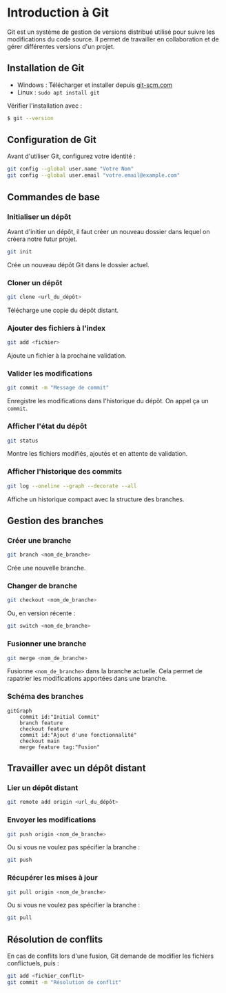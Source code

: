 # Introduction à Git

Git est un système de gestion de versions distribué utilisé pour suivre les modifications du code source. Il permet de travailler en collaboration et de gérer différentes versions d'un projet.

## Installation de Git

- Windows : Télécharger et installer depuis [git-scm.com](https://git-scm.com/downloads/win)
- Linux : `sudo apt install git`

Vérifier l'installation avec :
```sh
$ git --version
```

## Configuration de Git
Avant d'utiliser Git, configurez votre identité :
```sh
git config --global user.name "Votre Nom"
git config --global user.email "votre.email@example.com"
```

## Commandes de base

### Initialiser un dépôt
Avant d'initier un dépôt, il faut créer un nouveau dossier dans lequel on créera notre futur projet.
```sh
git init
```
Crée un nouveau dépôt Git dans le dossier actuel.

### Cloner un dépôt
```sh
git clone <url_du_dépôt>
```
Télécharge une copie du dépôt distant.

### Ajouter des fichiers à l'index
```sh
git add <fichier>
```
Ajoute un fichier à la prochaine validation.

### Valider les modifications
```sh
git commit -m "Message de commit"
```
Enregistre les modifications dans l'historique du dépôt. On appel ça un `commit`.

### Afficher l'état du dépôt
```sh
git status
```
Montre les fichiers modifiés, ajoutés et en attente de validation.

### Afficher l'historique des commits
```sh
git log --oneline --graph --decorate --all
```
Affiche un historique compact avec la structure des branches.

## Gestion des branches

### Créer une branche
```sh
git branch <nom_de_branche>
```
Crée une nouvelle branche.

### Changer de branche
```sh
git checkout <nom_de_branche>
```
Ou, en version récente  :
```sh
git switch <nom_de_branche>
```

### Fusionner une branche
```sh
git merge <nom_de_branche>
```
Fusionne `<nom_de_branche>` dans la branche actuelle. Cela permet de rapatrier les modifications apportées dans une branche.

### Schéma des branches
```mermaid
gitGraph
    commit id:"Initial Commit"
    branch feature
    checkout feature
    commit id:"Ajout d'une fonctionnalité"
    checkout main
    merge feature tag:"Fusion"
```

## Travailler avec un dépôt distant

### Lier un dépôt distant
```sh
git remote add origin <url_du_dépôt>
```

### Envoyer les modifications
```sh
git push origin <nom_de_branche>
```
Ou si vous ne voulez pas spécifier la branche : 

```sh
git push 
```


### Récupérer les mises à jour
```sh
git pull origin <nom_de_branche>
```
Ou si vous ne voulez pas spécifier la branche : 
```sh
git pull 
```

## Résolution de conflits
En cas de conflits lors d'une fusion, Git demande de modifier les fichiers conflictuels, puis :
```sh
git add <fichier_conflit>
git commit -m "Résolution de conflit"
```

